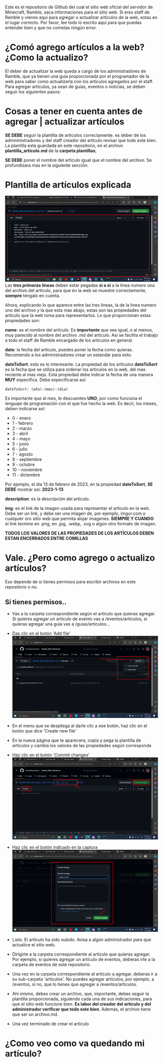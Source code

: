 Este es el repositorio de Github del cual el sitio web oficial del servidor de Minecraft, Ramble, saca informaciones para el sitio web. Si eres staff de Ramble y vienes aquí para agregar o actualizar artículos de la web, estas en el lugar correcto. Por favor, lee todo lo escrito aquí para que puedas entender bien y que no cometas ningún error.

# ¿Comó agrego artículos a la web? ¿Como la actualizo?
El deber de actualizar la web queda a cargo de los administradores de Ramble, que ya tienen una guía proporcionada por el programador de la web para saber como actualizarla con los artículos agregados por el staff. Para agregar artículos, ya sean de guías, eventos o noticias, se deben seguir los siguientes pasos:

# Cosas a tener en cuenta antes de agregar | actualizar artículos
**SE DEBE** seguir la plantilla de artículos correctamente. es deber de los admininistradores y del staff creador del artículo revisar que todo este bien. La plantilla esta guardada en este repositorio, en el archivo **plantilla_articulo.md** de la **carpeta plantillas**;

**SE DEBE** poner el nombre del artículo igual que el nombre del archivo. Se profundizara mas en la siguiente sección.

# Plantilla de artículos explicada
![Imagen de la plantilla de los articulos](https://github.com/SociosDeLaCaverna/Ramble_Web_Informacion/blob/ac03cc32594048588d2eeab24d075f433a4ae0ac/imagenes/Screenshot_220.png)
Las **tres primeras lineas** deben estar pegadas **si o si** a la linea numero uno del archivo del artículo, para que en la web se muestre correctamente, **siempre** tengalo en cuenta. 

Ahora, explicando lo que aparece entre las tres lineas, la de la linea numero uno del archivo y la que esta mas abajo, estas son las propiedades del artículo que la web toma para representarlos. Lo que proporcionan estas propiedades son:

**name**: es el nombre del artículo. Es **importante** que sea igual, o al menos, muy parecido al nombre del archivo .md del artículo. Asi se facilita el trabajo a todo el staff de Ramble encargado de los artículos en general.


**date**: la fecha del artículo, puedes poner la fecha como quieras. Recomiendo a los administradores crear un estandar para esto.

**dateToSort**: esto es lo interesante. La propiedad de los artículos **dateToSort** es la fecha que se utiliza para ordenar los artículos en la web, del mas reciente al mas viejo. Esta propiedad debe indicar la fecha de una manera **MUY** especifica. Debe especificarse así:

```
dateToSort: (año)-(mes)-(dia)
```
Es importante que al mes, le descuentes **UNO**, por como funciona el lenguaje de programación con el que fue hecho la web. Es decir, los meses, deben indicarse así:

+ 0 - enero
+ 1 - febrero
+ 2 - marzo
+ 3 - abril
+ 4 - mayo
+ 5 - junio
+ 6 - julio
+ 7 - agosto
+ 8 - septiembre
+ 9 - octubre
+ 10 - noviembre
+ 11 - diciembre

Por ejemplo, el día 13 de febrero de 2023, en la propiedad **dateToSort**, **SE DEBE** mostrar así: **2023-1-13**

**description**: es la descripción del artículo.

**img**: es el link de la imagen usada para representar el artículo en la web. Debe ser un link, y debe ser una imagen de, por ejemplo, imgur.com o cualquier oro sitio web que permita alojar imagenes. **SIEMPRE Y CUANDO** el link termine en .png, en .jpg, .webp, .svg o algún otro formato de imagen.

**TODOS LOS VALORES DE LAS PROPIEDADES DE LOS ARTÍCULOS DEBEN ESTAN ENCERRADOS ENTRE COMILLAS**

# Vale. ¿Pero como agrego o actualizo artículos?
Eso depende de si tienes permisos para escribir archivos en este repositorio o no. 

## Si tienes permisos..
+ Vas a la carpeta correspondiente según el artículo que quieras agregar. Si quieres agregar un artículo de evento vas a /eventos/articulos, si quieras agregar una guía vas a /guias/articulos...
+ Das clic en el botón 'Add file'
![Imagen de guía para crear artículos si se tiene permisos](https://github.com/SociosDeLaCaverna/Ramble_Web_Informacion/blob/08eadb76d8102cefd0946b4f4df323f2a839957b/imagenes/imagenes%20de%20guias%20de%20creacion%20de%20articulos/Screenshot_221.png)
+ En el menu que se despliega al darle clic a ese botón, haz clic en el botón que dice 'Create new file'
  
+ En la nueva página que te aparecera, copia y pega la plantilla de artículos y cambia los valores de las propiedades según corresponda

+ Haz clic en el botón 'Commit changes'
![Imagen de guía para crear artículos si se tienen permisos](https://github.com/SociosDeLaCaverna/Ramble_Web_Informacion/blob/aba668cfb1b25402841554aa52cbcab790e15d23/imagenes/imagenes%20de%20guias%20de%20creacion%20de%20articulos/Screenshot_222.png)

+ Haz clic en el botón indicado en la captura
![Imagen de guía para crear artículos si se tienen permisos](https://github.com/SociosDeLaCaverna/Ramble_Web_Informacion/blob/aba668cfb1b25402841554aa52cbcab790e15d23/imagenes/imagenes%20de%20guias%20de%20creacion%20de%20articulos/Screenshot_223.png)
+ Listo. El artículo ha sido subido. Avisa a algún administrador para que actualice el sitio web. 
+ Dirigirte a la carpeta correspondiente al articulo que quieras agregar. Por ejemplo, si quieres agregar un artículo de eventos, deberas irte a la carpeta de eventos de este repositorio.
+ Una vez en la carpeta correspondiente al artículo a agregar, deberas ir a su sub-carpeta 'articulos'. No puedes agregar artículos, por ejemplo, a /eventos, si no, que lo tienes que agregar a /eventos/articulos.
+ Ahí mismo, debes crear un archivo, que, importante, debes seguir la plantilla proporcionada, siguiendo cada una de sus indicaciones, para que el sitio web funcione bien. **Es labor del creador del artículo y del administrador verificar que todo este bien**. Además, el archivo tiene que ser un archivo.md.
+ Una vez terminado de crear el artículo

# ¿Como veo como va quedando mi artículo?
